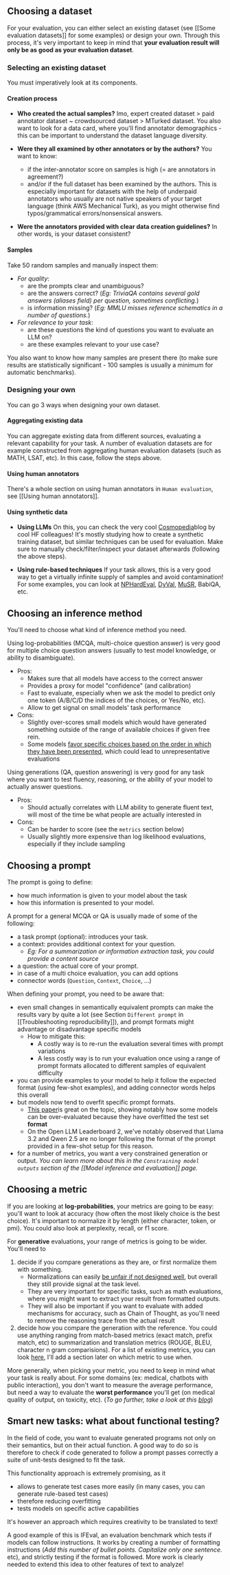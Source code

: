 ## Choosing a dataset
For your evaluation, you can either select an existing dataset (see [[Some evaluation datasets]] for some examples) or design your own. Through this process, it's very important to keep in mind that **your evaluation result will only be as good as your evaluation dataset**.

### Selecting an existing dataset
You must imperatively look at its components.
#### Creation process
- **Who created the actual samples?** 
Imo, expert created dataset > paid annotator dataset ~ crowdsourced dataset > MTurked dataset.
You also want to look for a data card, where you'll find annotator demographics - this can be important to understand the dataset language diversity.

- **Were they all examined by other annotators or by the authors?** 
You want to know: 
	- if the inter-annotator score on samples is high (= are annotators in agreement?)
	- and/or if the full dataset has been examined by the authors.
This is especially important for datasets with the help of underpaid annotators who usually are not native speakers of your target language (think AWS Mechanical Turk), as you might otherwise find typos/grammatical errors/nonsensical answers.

- **Were the annotators provided with clear data creation guidelines?**
In other words, is your dataset consistent?

#### Samples 
Take 50 random samples and manually inspect them:
- *For quality*:
	- are the prompts clear and unambiguous? 
	- are the answers correct? (*Eg: TriviaQA contains several gold answers (aliases field) per question, sometimes conflicting.*)
	- is information missing? (*Eg: MMLU misses reference schematics in a number of questions.*)
- *For relevance to your task*:
	- are these questions the kind of questions you want to evaluate an LLM on?
	- are these examples relevant to your use case?

You also want to know how many samples are present there (to make sure results are statistically significant - 100 samples is usually a minimum for automatic benchmarks).
### Designing your own
You can go 3 ways when designing your own dataset. 
#### Aggregating existing data
You can aggregate existing data from different sources, evaluating a relevant capability for your task. A number of evaluation datasets are for example constructed from aggregating human evaluation datasets (such as MATH, LSAT, etc). In this case, follow the steps above.
#### Using human annotators
There's a whole section on using human annotators in `Human evaluation`, see [[Using human annotators]].
#### Using synthetic data
- **Using LLMs**
On this, you can check the very cool [Cosmopedia](https://huggingface.co/blog/cosmopedia)blog by cool HF colleagues! It's mostly studying how to create a synthetic training dataset, but similar techniques can be used for evaluation. 
Make sure to manually check/filter/inspect your dataset afterwards (following the above steps).

- **Using rule-based techniques**
If your task allows, this is a very good way to get a virtually infinite supply of samples and avoid contamination! 
For some examples, you can look at [NPHardEval](https://arxiv.org/abs/2312.14890), [DyVal](https://arxiv.org/abs/2309.17167), [MuSR](https://arxiv.org/abs/2310.16049), BabiQA, etc.

## Choosing an inference method
You'll need to choose what kind of inference method you need.

Using log-probabilities (MCQA, multi-choice question answer) is very good for multiple choice question answers (usually to test model knowledge, or ability to disambiguate). 
- Pros: 
	- Makes sure that all models have access to the correct answer
	- Provides a proxy for model "confidence" (and calibration)
	- Fast to evaluate, especially when we ask the model to predict only one token (A/B/C/D the indices of the choices, or Yes/No, etc).
	- Allow to get signal on small models' task performance 
- Cons: 
	- Slightly over-scores small models which would have generated something outside of the range of available choices if given free rein.
	- Some models [favor specific choices based on the order in which they have been presented](https://arxiv.org/abs/2309.03882), which could lead to unrepresentative evaluations

Using generations (QA, question answering) is very good for any task where you want to test fluency, reasoning, or the ability of your model to actually answer questions.
- Pros:
	- Should actually correlates with LLM ability to generate fluent text, will most of the time be what people are actually interested in
- Cons:
	- Can be harder to score (see the `metrics` section below)
	- Usually slightly more expensive than log likelihood evaluations, especially if they include sampling

## Choosing a prompt
The prompt is going to define:
- how much information is given to your model about the task
- how this information is presented to your model.

A prompt for a general MCQA or QA is usually made of some of the following:
- a task prompt (optional): introduces your task.
- a context: provides additional context for your question.
	- *Eg: For a summarization or information extraction task, you could provide a content source*
- a question: the actual core of your prompt.
- in case of a multi choice evaluation, you can add options
- connector words (`Question`, `Context`, `Choice`, ...)

When defining your prompt, you need to be aware that:
- even small changes in semantically equivalent prompts can make the results vary by quite a lot (see Section `Different prompt` in [[Troubleshooting reproducibility]]), and prompt formats might advantage or disadvantage specific models
	- How to mitigate this: 
		- A costly way is to re-run the evaluation several times with prompt variations
		- A less costly way is to run your evaluation once using a range of prompt formats allocated to different samples of equivalent difficulty
- you can provide examples to your model to help it follow the expected format (using few-shot examples), and adding connector words helps this overall
- but models now tend to overfit specific prompt formats. 
	- [This paper](https://arxiv.org/abs/2407.07890)is great on the topic, showing notably how some models can be over-evaluated because they have overfitted the test set **format**
	- On the Open LLM Leaderboard 2, we've notably observed that Llama 3.2 and Qwen 2.5 are no longer following the format of the prompt provided in a few-shot setup for this reason.
- for a number of metrics, you want a very constrained generation or output. 
  *You can learn more about this in the `Constraining model outputs` section of the [[Model inference and evaluation]] page.*

## Choosing a metric
If you are looking at **log-probabilities**, your metrics are going to be easy: you'll want to look at accuracy (how often the most likely choice is the best choice). It's important to normalize it by length (either character, token, or pmi). You could also look at perplexity, recall, or f1 score.

For **generative** evaluations, your range of metrics is going to be wider. 
You'll need to 
1. decide if you compare generations as they are, or first normalize them with something. 
	- Normalizations can easily [be unfair if not designed well](https://huggingface.co/blog/open-llm-leaderboard-drop), but overall they still provide signal at the task level.
	- They are very important for specific tasks, such as math evaluations, where you might want to extract your result from formatted outputs.
	- They will also be important if you want to evaluate with added mechanisms for accuracy, such as Chain of Thought, as you'll need to remove the reasoning trace from the actual result
2. decide how you compare the generation with the reference. 
   You could use anything ranging from match-based metrics (exact match, prefix match, etc) to summarization and translation metrics (ROUGE, BLEU, character n gram comparisions). For a list of existing metrics, you can look [here](https://github.com/huggingface/lighteval/wiki/Metric-List), I'll add a section later on which metric to use when.

More generally, when picking your metric, you need to keep in mind what your task is really about. For some domains (ex: medical, chatbots with public interaction), you don't want to measure the average performance, but need a way to evaluate the **worst performance** you'll get (on medical quality of output, on toxicity, etc). (*To go further, take a look at this [blog](https://ehudreiter.com/2024/07/10/challenges-in-evaluating-llms/)*)

## Smart new tasks: what about functional testing?
In the field of code, you want to evaluate generated programs not only on their semantics, but on their actual function. A good way to do so is therefore to check if code generated to follow a prompt passes correctly a suite of unit-tests designed to fit the task.

This functionality approach is extremely promising, as it 
- allows to generate test cases more easily (in many cases, you can generate rule-based test cases)
- therefore reducing overfitting
- tests models on specific active capabilities

It's however an approach which requires creativity to be translated to text! 

A good example of this is IFEval, an evaluation benchmark which tests if models can follow instructions. It works by creating a number of formatting instructions (*Add this number of bullet points. Capitalize only one sentence.* etc), and strictly testing if the format is followed. More work is clearly needed to extend this idea to other features of text to analyze!
